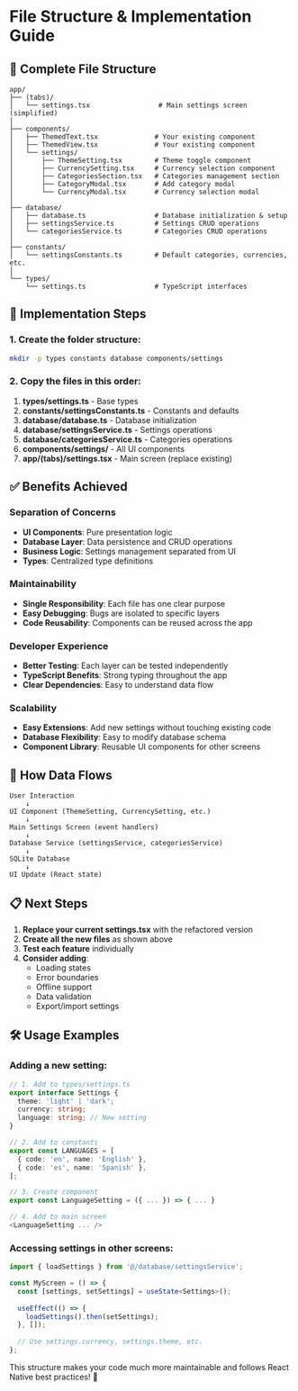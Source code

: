 # File Structure & Implementation Guide

## 📁 Complete File Structure

```
app/
├── (tabs)/
│   └── settings.tsx                 # Main settings screen (simplified)
│
├── components/
│   ├── ThemedText.tsx              # Your existing component
│   ├── ThemedView.tsx              # Your existing component
│   └── settings/
│       ├── ThemeSetting.tsx        # Theme toggle component
│       ├── CurrencySetting.tsx     # Currency selection component
│       ├── CategoriesSection.tsx   # Categories management section
│       ├── CategoryModal.tsx       # Add category modal
│       └── CurrencyModal.tsx       # Currency selection modal
│
├── database/
│   ├── database.ts                 # Database initialization & setup
│   ├── settingsService.ts          # Settings CRUD operations
│   └── categoriesService.ts        # Categories CRUD operations
│
├── constants/
│   └── settingsConstants.ts        # Default categories, currencies, etc.
│
└── types/
    └── settings.ts                 # TypeScript interfaces
```

## 🚀 Implementation Steps

### 1. Create the folder structure:
```bash
mkdir -p types constants database components/settings
```

### 2. Copy the files in this order:

1. **types/settings.ts** - Base types
2. **constants/settingsConstants.ts** - Constants and defaults
3. **database/database.ts** - Database initialization
4. **database/settingsService.ts** - Settings operations
5. **database/categoriesService.ts** - Categories operations
6. **components/settings/** - All UI components
7. **app/(tabs)/settings.tsx** - Main screen (replace existing)

## ✅ Benefits Achieved

### **Separation of Concerns**
- **UI Components**: Pure presentation logic
- **Database Layer**: Data persistence and CRUD operations
- **Business Logic**: Settings management separated from UI
- **Types**: Centralized type definitions

### **Maintainability**
- **Single Responsibility**: Each file has one clear purpose
- **Easy Debugging**: Bugs are isolated to specific layers
- **Code Reusability**: Components can be reused across the app

### **Developer Experience**
- **Better Testing**: Each layer can be tested independently
- **TypeScript Benefits**: Strong typing throughout the app
- **Clear Dependencies**: Easy to understand data flow

### **Scalability**
- **Easy Extensions**: Add new settings without touching existing code
- **Database Flexibility**: Easy to modify database schema
- **Component Library**: Reusable UI components for other screens

## 🔄 How Data Flows

```
User Interaction 
    ↓
UI Component (ThemeSetting, CurrencySetting, etc.)
    ↓
Main Settings Screen (event handlers)
    ↓
Database Service (settingsService, categoriesService)
    ↓
SQLite Database
    ↓
UI Update (React state)
```

## 📋 Next Steps

1. **Replace your current settings.tsx** with the refactored version
2. **Create all the new files** as shown above
3. **Test each feature** individually
4. **Consider adding**:
   - Loading states
   - Error boundaries  
   - Offline support
   - Data validation
   - Export/import settings

## 🛠️ Usage Examples

### Adding a new setting:
```typescript
// 1. Add to types/settings.ts
export interface Settings {
  theme: 'light' | 'dark';
  currency: string;
  language: string; // New setting
}

// 2. Add to constants
export const LANGUAGES = [
  { code: 'en', name: 'English' },
  { code: 'es', name: 'Spanish' },
];

// 3. Create component
export const LanguageSetting = ({ ... }) => { ... }

// 4. Add to main screen
<LanguageSetting ... />
```

### Accessing settings in other screens:
```typescript
import { loadSettings } from '@/database/settingsService';

const MyScreen = () => {
  const [settings, setSettings] = useState<Settings>();
  
  useEffect(() => {
    loadSettings().then(setSettings);
  }, []);
  
  // Use settings.currency, settings.theme, etc.
};
```

This structure makes your code much more maintainable and follows React Native best practices! 🎉